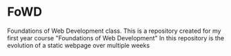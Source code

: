 # FoWD
Foundations of Web Development class. 
This is a repository created for my first year course "Foundations of Web Development"
In this repository is the evolution of a static webpage over multiple weeks
